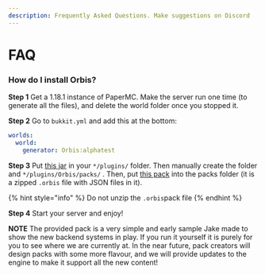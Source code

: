 ```yaml
---
description: Frequently Asked Questions. Make suggestions on Discord
---
```


# FAQ

### How do I install Orbis?

**Step 1** Get a 1.18.1 instance of PaperMC. Make the server run one time (to generate all the files), and delete the world folder once you stopped it.

**Step 2** Go to `bukkit.yml` and add this at the bottom:

```yaml
worlds:
  world:
    generator: Orbis:alphatest
```

**Step 3** Put [this jar](https://cdn.discordapp.com/attachments/803207168445644822/929569108167643146/Orbis.jar) in your `*/plugins/` folder. Then manually create the folder and `*/plugins/Orbis/packs/` . Then, put [this pack](https://cdn.discordapp.com/attachments/803207168445644822/929569108884881438/alphatest.orbis) into the packs folder (it is a zipped `.orbis` file with JSON files in it).

{% hint style="info" %}
Do not unzip the `.orbis`pack file
{% endhint %}

**Step 4** Start your server and enjoy!

**NOTE** The provided pack is a very simple and early sample Jake made to show the new backend systems in play. If you run it yourself it is purely for you to see where we are currently at. In the near future, pack creators will design packs with some more flavour, and we will provide updates to the engine to make it support all the new content!

